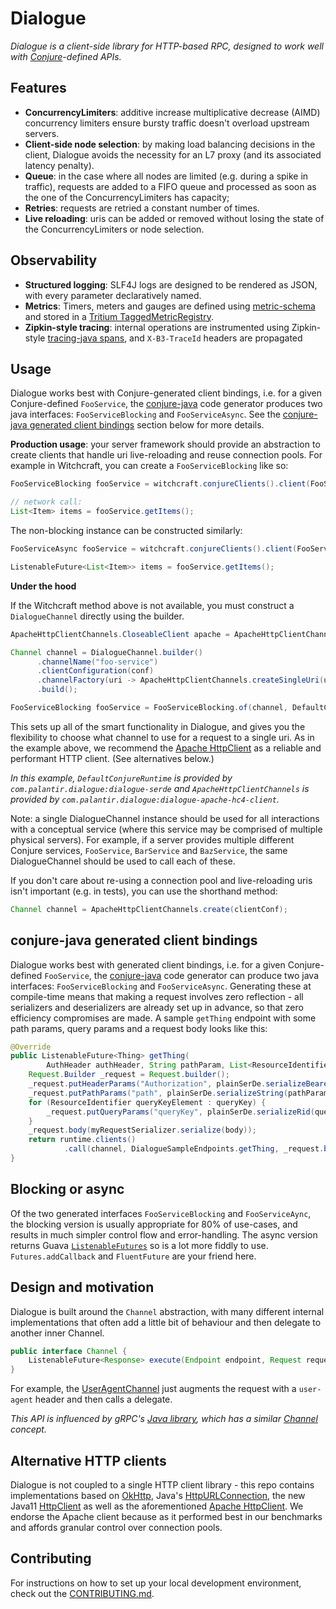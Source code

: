 # Dialogue

_Dialogue is a client-side library for HTTP-based RPC, designed to work well with [Conjure](https://palantir.github.io/conjure)-defined APIs._

## Features

- **ConcurrencyLimiters**: additive increase multiplicative decrease (AIMD) concurrency limiters ensure bursty traffic doesn't overload upstream servers.
- **Client-side node selection**: by making load balancing decisions in the client, Dialogue avoids the necessity for an L7 proxy (and its associated latency penalty).
- **Queue**: in the case where all nodes are limited (e.g. during a spike in traffic), requests are added to a FIFO queue and processed as soon as the one of the ConcurrencyLimiters has capacity;
- **Retries**: requests are retried a constant number of times.
- **Live reloading**: uris can be added or removed without losing the state of the ConcurrencyLimiters or node selection.

## Observability

- **Structured logging**: SLF4J logs are designed to be rendered as JSON, with every parameter declaratively named.
- **Metrics**: Timers, meters and gauges are defined using [metric-schema](https://github.com/palantir/dialogue/blob/develop/dialogue-core/src/main/metrics/dialogue-core-metrics.yml) and stored in a [Tritium TaggedMetricRegistry](https://github.com/palantir/tritium).
- **Zipkin-style tracing**: internal operations are instrumented using Zipkin-style [tracing-java spans](https://github.com/palantir/tracing-java), and `X-B3-TraceId` headers are propagated

## Usage

Dialogue works best with Conjure-generated client bindings, i.e. for a given Conjure-defined `FooService`, the [conjure-java](https://github.com/palantir/conjure-java) code generator produces two java interfaces: `FooServiceBlocking` and `FooServiceAsync`. See the [conjure-java generated client bindings][] section below for more details.

**Production usage**: your server framework should provide an abstraction to create clients that handle uri live-reloading and reuse connection pools. For example in Witchcraft, you can create a `FooServiceBlocking` like so:

```groovy
FooServiceBlocking fooService = witchcraft.conjureClients().client(FooServiceBlocking.class, "foo-service").get();

// network call:
List<Item> items = fooService.getItems();
```

The non-blocking instance can be constructed similarly:

```groovy
FooServiceAsync fooService = witchcraft.conjureClients().client(FooServiceAsync.class, "foo-service").get();

ListenableFuture<List<Item>> items = fooService.getItems();
```

**Under the hood**

If the Witchcraft method above is not available, you must construct a `DialogueChannel` directly using the builder.

```java
ApacheHttpClientChannels.CloseableClient apache = ApacheHttpClientChannels.createCloseableHttpClient(conf); // should be closed when no longer needed

Channel channel = DialogueChannel.builder()
      .channelName("foo-service")
      .clientConfiguration(conf)
      .channelFactory(uri -> ApacheHttpClientChannels.createSingleUri(uri, apache))
      .build();

FooServiceBlocking fooService = FooServiceBlocking.of(channel, DefaultConjureRuntime.builder().build());
```

This sets up all of the smart functionality in Dialogue, and gives you the flexibility to choose what channel to use for a request to a single uri. As in the example above, we recommend the [Apache HttpClient](https://hc.apache.org/httpcomponents-client-ga/) as a reliable and performant HTTP client. (See alternatives below.)

_In this example, `DefaultConjureRuntime` is provided by `com.palantir.dialogue:dialogue-serde` and `ApacheHttpClientChannels` is provided by `com.palantir.dialogue:dialogue-apache-hc4-client`._

Note: a single DialogueChannel instance should be used for all interactions with a conceptual service (where this service may be comprised of multiple physical servers). For example, if a server provides multiple different Conjure services, `FooService`, `BarService` and `BazService`, the same DialogueChannel should be used to call each of these.

If you don't care about re-using a connection pool and live-reloading uris isn't important (e.g. in tests), you can use the shorthand method:

```groovy
Channel channel = ApacheHttpClientChannels.create(clientConf);
```

[conjure-java generated client bindings]: #conjure-java-generated-client-bindings
## conjure-java generated client bindings

Dialogue works best with generated client bindings, i.e. for a given Conjure-defined `FooService`, the [conjure-java](https://github.com/palantir/conjure-java) code generator can produce two java interfaces: `FooServiceBlocking` and `FooServiceAsync`. Generating these at compile-time means that making a request involves zero reflection - all serializers and deserializers are already set up in advance, so that zero efficiency compromises are made. A sample `getThing` endpoint with some path params, query params and a request body looks like this:

```java
@Override
public ListenableFuture<Thing> getThing(
        AuthHeader authHeader, String pathParam, List<ResourceIdentifier> queryKey, MyRequest body) {
    Request.Builder _request = Request.builder();
    _request.putHeaderParams("Authorization", plainSerDe.serializeBearerToken(authHeader.getBearerToken()));
    _request.putPathParams("path", plainSerDe.serializeString(pathParam));
    for (ResourceIdentifier queryKeyElement : queryKey) {
        _request.putQueryParams("queryKey", plainSerDe.serializeRid(queryKeyElement));
    }
    _request.body(myRequestSerializer.serialize(body));
    return runtime.clients()
            .call(channel, DialogueSampleEndpoints.getThing, _request.build(), thingDeserializer);
}
```

## Blocking or async

Of the two generated interfaces `FooServiceBlocking` and `FooServiceAync`, the blocking version is usually appropriate for 80% of use-cases, and results in much simpler control flow and error-handling. The async version returns Guava [`ListenableFutures`](https://github.com/google/guava/wiki/ListenableFutureExplained) so is a lot more fiddly to use. `Futures.addCallback` and `FluentFuture` are your friend here.


## Design and motivation

Dialogue is built around the `Channel` abstraction, with many different internal implementations that often add a little bit of behaviour and then delegate to another inner Channel.

```java
public interface Channel {
    ListenableFuture<Response> execute(Endpoint endpoint, Request request);
}
```

For example, the [UserAgentChannel](https://github.com/palantir/dialogue/blob/develop/dialogue-core/src/main/java/com/palantir/dialogue/core/UserAgentChannel.java) just augments the request with a `user-agent` header and then calls a delegate.

_This API is influenced by gRPC's [Java library](https://github.com/grpc/grpc-java), which has a similar [Channel](https://github.com/grpc/grpc-java/blob/master/api/src/main/java/io/grpc/Channel.java) concept._

## Alternative HTTP clients

Dialogue is not coupled to a single HTTP client library - this repo contains implementations based on [OkHttp](https://square.github.io/okhttp/), Java's [HttpURLConnection](https://docs.oracle.com/javase/8/docs/api/java/net/HttpURLConnection.html), the new Java11 [HttpClient](https://openjdk.java.net/groups/net/httpclient/intro.html) as well as the aforementioned [Apache HttpClient](https://hc.apache.org/httpcomponents-client-ga/).  We endorse the Apache client because as it performed best in our benchmarks and affords granular control over connection pools.

## Contributing

For instructions on how to set up your local development environment, check out the
[CONTRIBUTING.md](./CONTRIBUTING.md).
